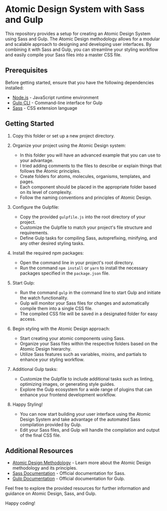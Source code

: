 # Atomic Design System with Sass and Gulp

This repository provides a setup for creating an Atomic Design System using Sass and Gulp. The Atomic Design methodology allows for a modular and scalable approach to designing and developing user interfaces. By combining it with Sass and Gulp, you can streamline your styling workflow and easily compile your Sass files into a master CSS file.

## Prerequisites

Before getting started, ensure that you have the following dependencies installed:

- [Node.js](https://nodejs.org) - JavaScript runtime environment
- [Gulp CLI](https://gulpjs.com/docs/en/getting-started/quick-start/) - Command-line interface for Gulp
- [Sass](https://sass-lang.com/documentation/) - CSS extension language

## Getting Started

1. Copy this folder or set up a new project directory.

2. Organize your project using the Atomic Design system:
   - In this folder you will have an advanced example that you can use to your advantage.
   - I tried adding comments to the files to describe or explain things that follows the Atomic principles.
   - Create folders for atoms, molecules, organisms, templates, and pages.
   - Each component should be placed in the appropriate folder based on its level of complexity.
   - Follow the naming conventions and principles of Atomic Design.

3. Configure the Gulpfile:
   - Copy the provided `gulpfile.js` into the root directory of your project.
   - Customize the Gulpfile to match your project's file structure and requirements.
   - Define Gulp tasks for compiling Sass, autoprefixing, minifying, and any other desired styling tasks.

4. Install the required npm packages:
   - Open the command line in your project's root directory.
   - Run the command `npm install` or `yarn` to install the necessary packages specified in the `package.json` file.

5. Start Gulp:
   - Run the command `gulp` in the command line to start Gulp and initiate the watch functionality.
   - Gulp will monitor your Sass files for changes and automatically compile them into a single CSS file.
   - The compiled CSS file will be saved in a designated folder for easy access.

6. Begin styling with the Atomic Design approach:
   - Start creating your atomic components using Sass.
   - Organize your Sass files within the respective folders based on the Atomic Design hierarchy.
   - Utilize Sass features such as variables, mixins, and partials to enhance your styling workflow.

7. Additional Gulp tasks:
   - Customize the Gulpfile to include additional tasks such as linting, optimizing images, or generating style guides.
   - Explore the Gulp ecosystem for a wide range of plugins that can enhance your frontend development workflow.

8. Happy Styling!
   - You can now start building your user interface using the Atomic Design System and take advantage of the automated Sass compilation provided by Gulp.
   - Edit your Sass files, and Gulp will handle the compilation and output of the final CSS file.

## Additional Resources

- [Atomic Design Methodology](https://bradfrost.com/blog/post/atomic-web-design/) - Learn more about the Atomic Design methodology and its principles.
- [Sass Documentation](https://sass-lang.com/documentation/) - Official documentation for Sass.
- [Gulp Documentation](https://gulpjs.com/docs/en/getting-started/quick-start/) - Official documentation for Gulp.

Feel free to explore the provided resources for further information and guidance on Atomic Design, Sass, and Gulp.

Happy coding!
